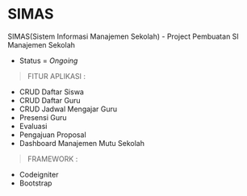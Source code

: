 # SIMAS
SIMAS(Sistem Informasi Manajemen Sekolah) - Project Pembuatan SI Manajemen Sekolah

* Status = *Ongoing*

>FITUR APLIKASI :
* CRUD Daftar Siswa
* CRUD Daftar Guru
* CRUD Jadwal Mengajar Guru
* Presensi Guru
* Evaluasi
* Pengajuan Proposal
* Dashboard Manajemen Mutu Sekolah 

>FRAMEWORK :
* Codeigniter
* Bootstrap
